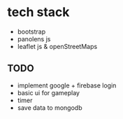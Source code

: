# tech stack

- bootstrap
- panolens js
- leaflet js & openStreetMaps

## TODO
- implement google + firebase login
- basic ui for gameplay
- timer 
- save data to mongodb
